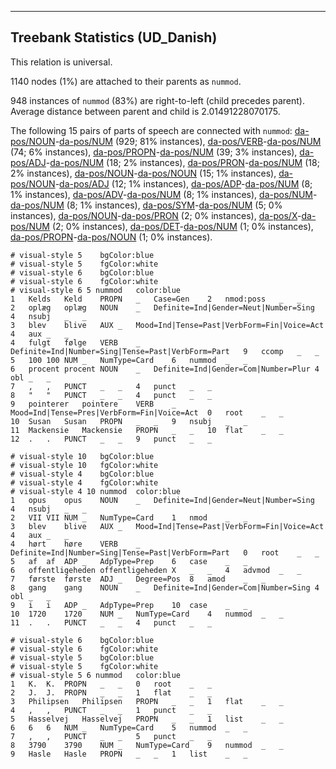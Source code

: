 

--------------------------------------------------------------------------------

## Treebank Statistics (UD_Danish)

This relation is universal.

1140 nodes (1%) are attached to their parents as `nummod`.

948 instances of `nummod` (83%) are right-to-left (child precedes parent).
Average distance between parent and child is 2.01491228070175.

The following 15 pairs of parts of speech are connected with `nummod`: [da-pos/NOUN]()-[da-pos/NUM]() (929; 81% instances), [da-pos/VERB]()-[da-pos/NUM]() (74; 6% instances), [da-pos/PROPN]()-[da-pos/NUM]() (39; 3% instances), [da-pos/ADJ]()-[da-pos/NUM]() (18; 2% instances), [da-pos/PRON]()-[da-pos/NUM]() (18; 2% instances), [da-pos/NOUN]()-[da-pos/NOUN]() (15; 1% instances), [da-pos/NOUN]()-[da-pos/ADJ]() (12; 1% instances), [da-pos/ADP]()-[da-pos/NUM]() (8; 1% instances), [da-pos/ADV]()-[da-pos/NUM]() (8; 1% instances), [da-pos/NUM]()-[da-pos/NUM]() (8; 1% instances), [da-pos/SYM]()-[da-pos/NUM]() (5; 0% instances), [da-pos/NOUN]()-[da-pos/PRON]() (2; 0% instances), [da-pos/X]()-[da-pos/NUM]() (2; 0% instances), [da-pos/DET]()-[da-pos/NUM]() (1; 0% instances), [da-pos/PROPN]()-[da-pos/NOUN]() (1; 0% instances).


~~~ conllu
# visual-style 5	bgColor:blue
# visual-style 5	fgColor:white
# visual-style 6	bgColor:blue
# visual-style 6	fgColor:white
# visual-style 6 5 nummod	color:blue
1	Kelds	Keld	PROPN	_	Case=Gen	2	nmod:poss	_	_
2	oplæg	oplæg	NOUN	_	Definite=Ind|Gender=Neut|Number=Sing	4	nsubj	_	_
3	blev	blive	AUX	_	Mood=Ind|Tense=Past|VerbForm=Fin|Voice=Act	4	aux	_	_
4	fulgt	følge	VERB	_	Definite=Ind|Number=Sing|Tense=Past|VerbForm=Part	9	ccomp	_	_
5	100	100	NUM	_	NumType=Card	6	nummod	_	_
6	procent	procent	NOUN	_	Definite=Ind|Gender=Com|Number=Plur	4	obl	_	_
7	,	,	PUNCT	_	_	4	punct	_	_
8	"	"	PUNCT	_	_	4	punct	_	_
9	pointerer	pointere	VERB	_	Mood=Ind|Tense=Pres|VerbForm=Fin|Voice=Act	0	root	_	_
10	Susan	Susan	PROPN	_	_	9	nsubj	_	_
11	Mackensie	Mackensie	PROPN	_	_	10	flat	_	_
12	.	.	PUNCT	_	_	9	punct	_	_

~~~


~~~ conllu
# visual-style 10	bgColor:blue
# visual-style 10	fgColor:white
# visual-style 4	bgColor:blue
# visual-style 4	fgColor:white
# visual-style 4 10 nummod	color:blue
1	opus	opus	NOUN	_	Definite=Ind|Gender=Neut|Number=Sing	4	nsubj	_	_
2	VII	VII	NUM	_	NumType=Card	1	nmod	_	_
3	blev	blive	AUX	_	Mood=Ind|Tense=Past|VerbForm=Fin|Voice=Act	4	aux	_	_
4	hørt	høre	VERB	_	Definite=Ind|Number=Sing|Tense=Past|VerbForm=Part	0	root	_	_
5	af	af	ADP	_	AdpType=Prep	6	case	_	_
6	offentligeheden	offentligeheden	X	_	_	4	advmod	_	_
7	første	første	ADJ	_	Degree=Pos	8	amod	_	_
8	gang	gang	NOUN	_	Definite=Ind|Gender=Com|Number=Sing	4	obl	_	_
9	i	i	ADP	_	AdpType=Prep	10	case	_	_
10	1720	1720	NUM	_	NumType=Card	4	nummod	_	_
11	.	.	PUNCT	_	_	4	punct	_	_

~~~


~~~ conllu
# visual-style 6	bgColor:blue
# visual-style 6	fgColor:white
# visual-style 5	bgColor:blue
# visual-style 5	fgColor:white
# visual-style 5 6 nummod	color:blue
1	K.	K.	PROPN	_	_	0	root	_	_
2	J.	J.	PROPN	_	_	1	flat	_	_
3	Philipsen	Philipsen	PROPN	_	_	1	flat	_	_
4	,	,	PUNCT	_	_	1	punct	_	_
5	Hasselvej	Hasselvej	PROPN	_	_	1	list	_	_
6	6	6	NUM	_	NumType=Card	5	nummod	_	_
7	,	,	PUNCT	_	_	5	punct	_	_
8	3790	3790	NUM	_	NumType=Card	9	nummod	_	_
9	Hasle	Hasle	PROPN	_	_	1	list	_	_

~~~


